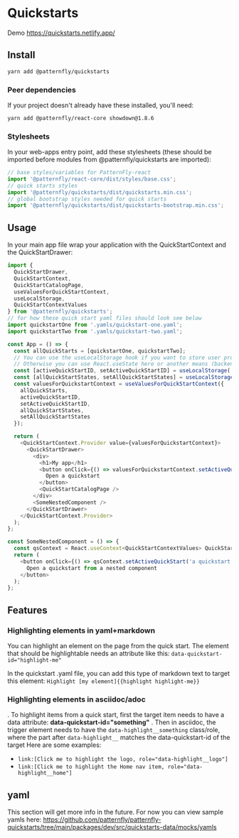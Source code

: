 # Quickstarts

Demo
https://quickstarts.netlify.app/

## Install

```bash
yarn add @patternfly/quickstarts
```

### Peer dependencies

If your project doesn't already have these installed, you'll need:
```bash
yarn add @patternfly/react-core showdown@1.8.6
```

### Stylesheets

In your web-apps entry point, add these stylesheets (these should be imported before modules from @patternfly/quickstarts are imported):

```js
// base styles/variables for PatternFly-react
import '@patternfly/react-core/dist/styles/base.css';
// quick starts styles
import '@patternfly/quickstarts/dist/quickstarts.min.css';
// global bootstrap styles needed for quick starts
import '@patternfly/quickstarts/dist/quickstarts-bootstrap.min.css';
```

## Usage

In your main app file wrap your application with the QuickStartContext and the QuickStartDrawer:

```js
import {
  QuickStartDrawer,
  QuickStartContext,
  QuickStartCatalogPage,
  useValuesForQuickStartContext,
  useLocalStorage,
  QuickStartContextValues
} from '@patternfly/quickstarts';
// for how these quick start yaml files should look see below
import quickstartOne from '.yamls/quickstart-one.yaml';
import quickstartTwo from '.yamls/quickstart-two.yaml';

const App = () => {
  const allQuickStarts = [quickstartOne, quickstartTwo];
  // You can use the useLocalStorage hook if you want to store user progress in local storage
  // Otherwise you can use React.useState here or another means (backend) to store the active quick start ID and state
  const [activeQuickStartID, setActiveQuickStartID] = useLocalStorage('quickstartId', '');
  const [allQuickStartStates, setAllQuickStartStates] = useLocalStorage('quickstarts', {});
  const valuesForQuickstartContext = useValuesForQuickStartContext({
    allQuickStarts,
    activeQuickStartID,
    setActiveQuickStartID,
    allQuickStartStates,
    setAllQuickStartStates
  });

  return (
    <QuickStartContext.Provider value={valuesForQuickstartContext}>
      <QuickStartDrawer>
        <div>
          <h1>My app</h1>
          <button onClick={() => valuesForQuickstartContext.setActiveQuickStart('a quickstart id')}>
            Open a quickstart
          </button>
          <QuickStartCatalogPage />
        </div>
        <SomeNestedComponent />
      </QuickStartDrawer>
    </QuickStartContext.Provider>
  );
};

const SomeNestedComponent = () => {
  const qsContext = React.useContext<QuickStartContextValues> QuickStartContext;
  return (
    <button onClick={() => qsContext.setActiveQuickStart('a quickstart id')}>
      Open a quickstart from a nested component
    </button>
  );
};
```

## Features

### Highlighting elements in yaml+markdown

You can highlight an element on the page from the quick start. The element that should be highlightable needs an attribute like this:
`data-quickstart-id="highlight-me"`

In the quickstart .yaml file, you can add this type of markdown text to target this element:
`Highlight [my element]{{highlight highlight-me}}`

### Highlighting elements in asciidoc/adoc

. To highlight items from a quick start, first the target item needs to have a data attribute: **data-quickstart-id="something"**
. Then in asciidoc, the trigger element needs to have the `data-highlight__something` class/role, where the part after `data-highlight__` matches the data-quickstart-id of the target
Here are some examples:

- `link:[Click me to highlight the logo, role="data-highlight__logo"]`
- `link:[Click me to highlight the Home nav item, role="data-highlight__home"]`

## yaml

This section will get more info in the future. For now you can view sample yamls here:
https://github.com/patternfly/patternfly-quickstarts/tree/main/packages/dev/src/quickstarts-data/mocks/yamls
